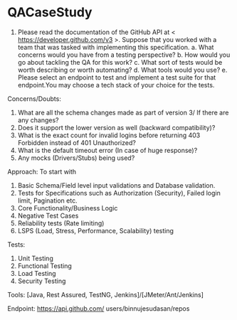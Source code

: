 # QACaseStudy

1. Please read the documentation of the GitHub API at < https://developer.github.com/v3 >. Suppose that you worked with a team that was tasked with implementing this specification.
	a. What concerns would you have from a testing perspective?
	b. How would you go about tackling the QA for this work?
	c. What sort of tests would be worth describing or worth automating?
	d. What tools would you use?
	e. Please select an endpoint to test and implement a test suite for that endpoint.You may choose a tech stack of your choice for the tests.

Concerns/Doubts: 
1.	What are all the schema changes made as part of version 3/ If there are any changes?
2.	Does it support the lower version as well (backward compatibility)?
3.	What is the exact count for invalid logins before returning 403 Forbidden instead of 401 Unauthorized?
4.	What is the default timeout error (In case of huge response)?
5.	Any mocks (Drivers/Stubs) being used?

Approach: 
	To start with
1.	Basic Schema/Field level input validations and Database validation.
2.	Tests for Specifications such as Authorization (Security), Failed login limit, Pagination etc.
3.	Core Functionality/Business Logic
4.	Negative Test Cases
5.	Reliability tests (Rate limiting)
6.	LSPS (Load, Stress, Performance, Scalability) testing

Tests: 
1.	Unit Testing
2.	Functional Testing
3.	Load Testing
4.	Security Testing

Tools: [Java, Rest Assured, TestNG, Jenkins]/[JMeter/Ant/Jenkins]

Endpoint: https://api.github.com/ users/binnujesudasan/repos